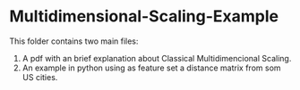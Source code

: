 # Multidimensional-Scaling-Example
This folder contains two main files:
1. A pdf with an brief explanation about Classical Multidimencional Scaling.
2. An example in python using as feature set a distance matrix from som US cities.
